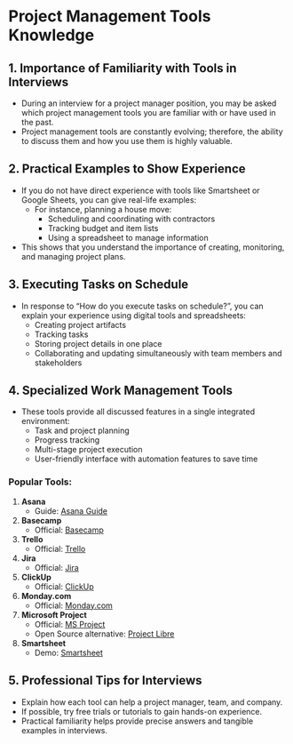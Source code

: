 # Project Management Tools Knowledge

## 1. Importance of Familiarity with Tools in Interviews
- During an interview for a project manager position, you may be asked which project management tools you are familiar with or have used in the past.
- Project management tools are constantly evolving; therefore, the ability to discuss them and how you use them is highly valuable.

## 2. Practical Examples to Show Experience
- If you do not have direct experience with tools like Smartsheet or Google Sheets, you can give real-life examples:
  - For instance, planning a house move:
    - Scheduling and coordinating with contractors
    - Tracking budget and item lists
    - Using a spreadsheet to manage information
- This shows that you understand the importance of creating, monitoring, and managing project plans.

## 3. Executing Tasks on Schedule
- In response to “How do you execute tasks on schedule?”, you can explain your experience using digital tools and spreadsheets:
  - Creating project artifacts
  - Tracking tasks
  - Storing project details in one place
  - Collaborating and updating simultaneously with team members and stakeholders

## 4. Specialized Work Management Tools
- These tools provide all discussed features in a single integrated environment:
  - Task and project planning
  - Progress tracking
  - Multi-stage project execution
  - User-friendly interface with automation features to save time

### Popular Tools:
1. **Asana**
   - Guide: [Asana Guide](https://asana.com/guide)
2. **Basecamp**
   - Official: [Basecamp](https://basecamp.com)
3. **Trello**
   - Official: [Trello](https://trello.com)
4. **Jira**
   - Official: [Jira](https://www.atlassian.com/software/jira)
5. **ClickUp**
   - Official: [ClickUp](https://clickup.com)
6. **Monday.com**
   - Official: [Monday.com](https://monday.com)
7. **Microsoft Project**
   - Official: [MS Project](https://www.microsoft.com/en-us/microsoft-365/project/project-management-software)
   - Open Source alternative: [Project Libre](https://www.projectlibre.com)
8. **Smartsheet**
   - Demo: [Smartsheet](https://www.smartsheet.com)

## 5. Professional Tips for Interviews
- Explain how each tool can help a project manager, team, and company.
- If possible, try free trials or tutorials to gain hands-on experience.
- Practical familiarity helps provide precise answers and tangible examples in interviews.
